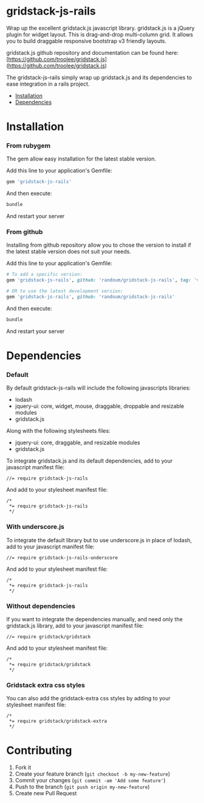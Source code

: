 # gridstack-js-rails

Wrap up the excellent gridstack.js javascript library. gridstack.js is a jQuery plugin for widget layout.
This is drag-and-drop multi-column grid. It allows you to build draggable responsive bootstrap v3 friendly layouts.

gridstack.js github repository and documentation can be found here: [https://github.com/troolee/gridstack.js] (https://github.com/troolee/gridstack.js)

The gridstack-js-rails simply wrap up gridstack.js and its dependencies to ease integration in a rails project.

- [Installation](#installation)
- [Dependencies](#dependencies)

# Installation

### From rubygem

The gem allow easy installation for the latest stable version.

Add this line to your application's Gemfile:

```ruby
gem 'gridstack-js-rails'
```

And then execute:

```bash
bundle
```

And restart your server

### From github

Installing from github repository allow you to chose the version to install if the latest stable version does not suit your needs.

Add this line to your application's Gemfile:

```ruby
# To add a specific version:
gem 'gridstack-js-rails', github: 'randoum/gridstack-js-rails', tag: 'v0.2.3'

# OR to use the latest development version:
gem 'gridstack-js-rails', github: 'randoum/gridstack-js-rails'
```

And then execute:

```bash
bundle
```

And restart your server

# Dependencies

### Default

By default gridstack-js-rails will include the following javascripts libraries:

- lodash
- jquery-ui: core, widget, mouse, draggable, droppable and resizable modules
- gridstack.js

Along with the following stylesheets files:

- jquery-ui: core, draggable, and resizable modules
- gridstack.js

To integrate gridstack.js and its default dependencies, add to your javascript manifest file:

```
//= require gridstack-js-rails
```

And add to your stylesheet manifest file:

```
/*
 *= require gridstack-js-rails
 */
```

### With underscore.js

To integrate the default library but to use underscore.js in place of lodash, add to your javascript manifest file:

```
//= require gridstack-js-rails-underscore
```

And add to your stylesheet manifest file:

```
/*
 *= require gridstack-js-rails
 */
```

### Without dependencies

If you want to integrate the dependencies manually, and need only the gridstack.js library, add to your javascript manifest file:

```
//= require gridstack/gridstack
```

And add to your stylesheet manifest file:

```
/*
 *= require gridstack/gridstack
 */
```

### Gridstack extra css styles

You can also add the gridstack-extra css styles by adding to your stylesheet manifest file:

```
/*
 *= require gridstack/gridstack-extra
 */
```

# Contributing

1. Fork it
2. Create your feature branch (`git checkout -b my-new-feature`)
3. Commit your changes (`git commit -am 'Add some feature'`)
4. Push to the branch (`git push origin my-new-feature`)
5. Create new Pull Request
